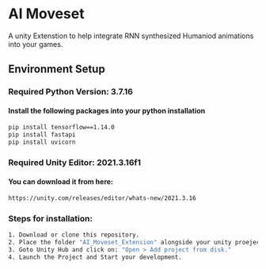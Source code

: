 
# AI Moveset
A unity Extenstion to help integrate RNN synthesized Humaniod animations into your games.


## Environment Setup
### Required Python Version: 3.7.16
#### Install the following packages into your python installation

  ```bash
pip install tensorflow==1.14.0
pip install fastapi
pip install uvicorn
```

### Required Unity Editor:  2021.3.16f1
#### You can download it from here:
```bash
https://unity.com/releases/editor/whats-new/2021.3.16
```
### Steps for installation:

```bash
1. Download or clone this repository.
2. Place the folder "AI_Moveset_Extension" alongside your unity proejects.
3. Goto Unity Hub and click on: "Open > Add project from disk."
4. Launch the Project and Start your development.
```

